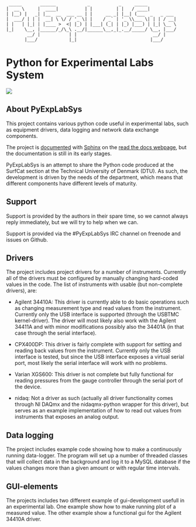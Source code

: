 
```
 _____       ______            _           _     _____
|  __ \     |  ____|          | |         | |   / ____|
| |__) |   _| |__  __  ___ __ | |     __ _| |__| (___  _   _ ___
|  ___/ | | |  __| \ \/ / '_ \| |    / _` | '_ \\___ \| | | / __|
| |   | |_| | |____ >  <| |_) | |___| (_| | |_) |___) | |_| \__ \
|_|    \__, |______/_/\_\ .__/|______\__,_|_.__/_____/ \__, |___/
        __/ |           | |                             __/ |
       |___/            |_|                            |___/
```

# Python for Experimental Labs System

![](https://media.readthedocs.org/static/projects/badges/passing.svg)

## About PyExpLabSys

This project contains various python code useful in experimental labs,
such as equipment drivers, data logging and network data exchange
components.

The project is
[documented](http://pyexplabsys.readthedocs.org/en/latest/) with
[Sphinx](http://sphinx-doc.org/) on the [read the docs
webpage](https://readthedocs.org/), but the documentation is still in
its early stages.

PyExpLabSys is an attempt to share the Python code produced at the
SurfCat section at the Technical University of Denmark (DTU). As such,
the development is driven by the needs of the department, which means
that different components have different levels of maturity.

## Support

Support is provided by the authors in their spare time, so we cannot
always reply immediately, but we will try to help when we can.

Support is provided via the #PyExpLabSys IRC channel on freenode and
issues on Github.

## Drivers

The project includes project drivers for a number of instruments. Currently all
of the drivers must be configured by manually changing hard-coded values in the
code. The list of instruments with usable (but non-complete drivers), are:

* Agilent 34410A: This driver is currently able to do basic operations such as
  changing measurement type and read values from the instrument. Currently
  only the USB interface is supported (through the USBTMC kernel-driver). The
  driver will most likely also work with the Agilent 34411A and with minor
  modifications possibly also the 34401A (in that case through the serial
  interface).
  
* CPX400DP: This driver is fairly complete with support for setting and reading
  back values from the instrument. Currently only the USB interface is tested,
  but since the USB interface exposes a virtual serial port, most likely the
  serial interface will work with no problems.
  
* Varian XGS600: This driver is not complete but fully functional for reading
  pressures from the gauge controller through the serial port of the device.
  
* nidaq: Not a driver as such (actually all driver functionality comes through
  NI DAQmx and the nidaqmx-python wrapper for this driver), but serves as an
  example implementation of how to read out values from instruments that
  exposes an analog output.
  
## Data logging

The project includes example code showing how to make a continuously running
data-logger. The program will set up a number of threaded classes that will
collect data in the background and log it to a MySQL database if the values
changes more than a given amount or with regular time intervals.

## GUI-elements

The projects includes two different example of gui-development usefull in an
experimental lab. One example show how to make running plot of a measured
value. The other example show a functional gui for the Agilent 34410A driver.
